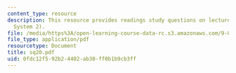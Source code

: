 ```yaml
---
content_type: resource
description: This resource provides readings study questions on lecture 20 (Motor
  System 2).
file: /media/https%3A/open-learning-course-data-rc.s3.amazonaws.com/9-01-neuroscience-and-behavior-fall-2003/0fdc12f592b24402ab30ff0b1b9cb3ff_sq20.pdf
file_type: application/pdf
resourcetype: Document
title: sq20.pdf
uid: 0fdc12f5-92b2-4402-ab30-ff0b1b9cb3ff
---
```

